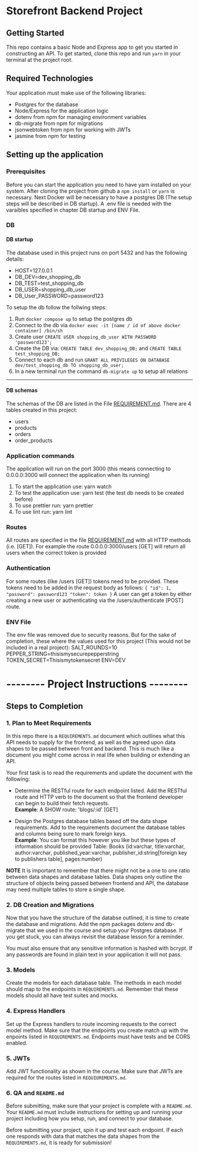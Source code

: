 # Storefront Backend Project

## Getting Started

This repo contains a basic Node and Express app to get you started in constructing an API. To get started, clone this repo and run `yarn` in your terminal at the project root.

## Required Technologies

Your application must make use of the following libraries:

- Postgres for the database
- Node/Express for the application logic
- dotenv from npm for managing environment variables
- db-migrate from npm for migrations
- jsonwebtoken from npm for working with JWTs
- jasmine from npm for testing

## Setting up the application

### Prerequisites

Before you can start the application you need to have yarn installed on your system.
After cloning the project from github a `npm install` or `yarn` is necessary.
Next Docker will be necessary to have a postgres DB (The setup steps will be described in DB startup).
A .env file is needed with the varaibles specified in chapter DB startup and ENV File.

### DB

#### DB startup

The database used in this project runs on port 5432 and has the following details:

- HOST=127.0.0.1
- DB_DEV=dev_shopping_db
- DB_TEST=test_shopping_db
- DB_USER=shopping_db_user
- DB_User_PASSWORD=password123

To setup the db follow the follwing steps:

1. Run `docker compose up` to setup the postgres db
2. Connect to the db via `docker exec -it [name / id of above docker container] /bin/sh`
3. Create user `CREATE USER shopping_db_user WITH PASSWORD 'password123';`
4. Create the DB via: `CREATE TABLE dev_shopping_DB;` and `CREATE TABLE test_shopping_DB;`
5. Connect to each db and run `GRANT ALL PRIVILEGES ON DATABASE dev/test_shopping_db TO shopping_db_user;`
6. In a new terminal run the command `db-migrate up` to setup all relations

---

#### DB schemas

The schemas of the DB are listed in the File [REQUIREMENT.md](REQUIREMENTS.md).
There are 4 tables created in this project:

- users
- products
- orders
- order_products

### Application commands

The application will run on the port 3000 (this means connecting to 0.0.0.0:3000 will connect the application when its running)

1. To start the application use: yarn watch
2. To test the application use: yarn test (the test db needs to be created before)
3. To use prettier run: yarn prettier
4. To use lint run: yarn lint

### Routes

All routes are specified in the file [REQUIREMENT.md](REQUIREMENTS.md) with all HTTP methods (i.e. [GET]).
For example the route 0.0.0.0:3000/users [GET] will return all users when the correct token is provided

### Authentication

For some routes (like /users [GET]) tokens need to be provided. These tokens need to be added in the request body as follows:
`{ "id": 1, "password": password123 "token": token }`
A user can get a token by either creating a new user or authenticating via the /users/authenticate [POST] route.

### ENV File

The env file was removed due to security reasons. But for the sake of completion, these where the values used for this project (This would not be included in a real project):
SALT_ROUNDS=10
PEPPER_STRING=thisismysecurepepperstring
TOKEN_SECRET=Thisismytokensecret
ENV=DEV

# -------- Project Instructions --------

## Steps to Completion

### 1. Plan to Meet Requirements

In this repo there is a `REQUIREMENTS.md` document which outlines what this API needs to supply for the frontend, as well as the agreed upon data shapes to be passed between front and backend. This is much like a document you might come across in real life when building or extending an API.

Your first task is to read the requirements and update the document with the following:

- Determine the RESTful route for each endpoint listed. Add the RESTful route and HTTP verb to the document so that the frontend developer can begin to build their fetch requests.  
  **Example**: A SHOW route: 'blogs/:id' [GET]

- Design the Postgres database tables based off the data shape requirements. Add to the requirements document the database tables and columns being sure to mark foreign keys.  
  **Example**: You can format this however you like but these types of information should be provided
  Table: Books (id:varchar, title:varchar, author:varchar, published_year:varchar, publisher_id:string[foreign key to publishers table], pages:number)

**NOTE** It is important to remember that there might not be a one to one ratio between data shapes and database tables. Data shapes only outline the structure of objects being passed between frontend and API, the database may need multiple tables to store a single shape.

### 2. DB Creation and Migrations

Now that you have the structure of the databse outlined, it is time to create the database and migrations. Add the npm packages dotenv and db-migrate that we used in the course and setup your Postgres database. If you get stuck, you can always revisit the database lesson for a reminder.

You must also ensure that any sensitive information is hashed with bcrypt. If any passwords are found in plain text in your application it will not pass.

### 3. Models

Create the models for each database table. The methods in each model should map to the endpoints in `REQUIREMENTS.md`. Remember that these models should all have test suites and mocks.

### 4. Express Handlers

Set up the Express handlers to route incoming requests to the correct model method. Make sure that the endpoints you create match up with the enpoints listed in `REQUIREMENTS.md`. Endpoints must have tests and be CORS enabled.

### 5. JWTs

Add JWT functionality as shown in the course. Make sure that JWTs are required for the routes listed in `REQUIUREMENTS.md`.

### 6. QA and `README.md`

Before submitting, make sure that your project is complete with a `README.md`. Your `README.md` must include instructions for setting up and running your project including how you setup, run, and connect to your database.

Before submitting your project, spin it up and test each endpoint. If each one responds with data that matches the data shapes from the `REQUIREMENTS.md`, it is ready for submission!
